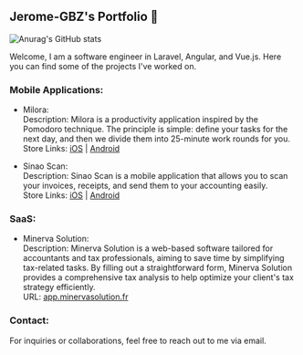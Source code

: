 ## Jerome-GBZ's Portfolio 👋

![Anurag's GitHub stats](https://github-readme-stats.vercel.app/api?username=jerome-gbz&show_icons=true)

Welcome, I am a software engineer in Laravel, Angular, and Vue.js. 
Here you can find some of the projects I've worked on.

### Mobile Applications:
- Milora:  <br />
Description: Milora is a productivity application inspired by the Pomodoro technique. The principle is simple: define your tasks for the next day, and then we divide them into 25-minute work rounds for you. <br />
Store Links: [iOS](https://apps.apple.com/be/app/milora-productivity/id6469359403 "Milora IOS") | [Android](https://play.google.com/store/apps/details?id=com.moment.milora "Milora Android")  <br />

- Sinao Scan:  <br />
Description: Sinao Scan is a mobile application that allows you to scan your invoices, receipts, and send them to your accounting easily. <br />
Store Links: [iOS](https://apps.apple.com/fr/app/sinao-scan/id6476152043 "Sinao Scan IOS") | [Android](https://play.google.com/store/apps/details?id=fr.sinaoscan.mobile.app&pli=1 "Sinao Scan Android")  <br />

### SaaS:
- Minerva Solution: <br />
Description: Minerva Solution is a web-based software tailored for accountants and tax professionals, aiming to save time by simplifying tax-related tasks. By filling out a straightforward form, Minerva Solution provides a comprehensive tax analysis to help optimize your client's tax strategy efficiently. <br />
URL: [app.minervasolution.fr](https://app.minervasolution.fr "Minerva Solution") <br />

### Contact:
For inquiries or collaborations, feel free to reach out to me via email.
